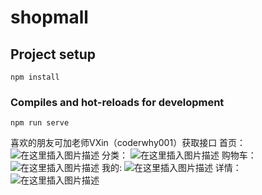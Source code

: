 # shopmall

## Project setup
```
npm install
```

### Compiles and hot-reloads for development
```
npm run serve
```
喜欢的朋友可加老师VXin（coderwhy001）获取接口
首页：
![在这里插入图片描述](https://img-blog.csdnimg.cn/20200812213505595.png#pic_center)
分类：
![在这里插入图片描述](https://img-blog.csdnimg.cn/20200812213531701.png#pic_center)
购物车：
![在这里插入图片描述](https://img-blog.csdnimg.cn/20200812213553952.png#pic_center)
我的:
![在这里插入图片描述](https://img-blog.csdnimg.cn/20200812213606867.png#pic_center)
详情：
![在这里插入图片描述](https://img-blog.csdnimg.cn/2020081221363060.png#pic_center)
